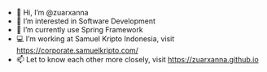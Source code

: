 - 👋 Hi, I’m @zuarxanna
- 👀 I’m interested in Software Development
- 🌱 I’m currently use Spring Framework
- 💻 I’m working at Samuel Kripto Indonesia, visit https://corporate.samuelkripto.com/
- 📫 Let to know each other more closely, visit https://zuarxanna.github.io
